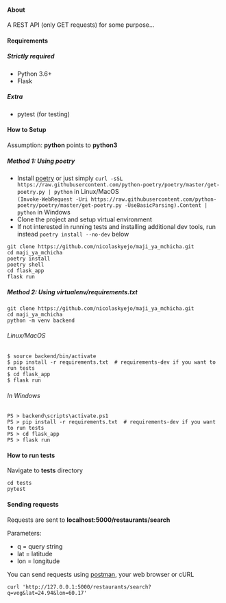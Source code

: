 #### About
A REST API (only GET requests) for some purpose...

#### Requirements
##### Strictly required
* Python 3.6+
* Flask

##### Extra
* pytest (for testing)

#### How to Setup
Assumption: **python** points to **python3**

##### Method 1: Using poetry
* Install [poetry](https://python-poetry.org/docs/)
or just simply ``curl -sSL https://raw.githubusercontent.com/python-poetry/poetry/master/get-poetry.py | python`` in  Linux/MacOS\
``(Invoke-WebRequest -Uri https://raw.githubusercontent.com/python-poetry/poetry/master/get-poetry.py -UseBasicParsing).Content | python`` in Windows
* Clone the project and setup virtual environment
* If not interested in running tests and installing additional dev tools, run instead ``poetry install --no-dev`` below
```
git clone https://github.com/nicolaskyejo/maji_ya_mchicha.git
cd maji_ya_mchicha
poetry install
poetry shell
cd flask_app
flask run
```


##### Method 2: Using virtualenv/requirements.txt

```
git clone https://github.com/nicolaskyejo/maji_ya_mchicha.git
cd maji_ya_mchicha
python -m venv backend
```

###### Linux/MacOS
```
$ source backend/bin/activate
$ pip install -r requirements.txt  # requirements-dev if you want to run tests
$ cd flask_app
$ flask run
```

###### In Windows
```
PS > backend\scripts\activate.ps1
PS > pip install -r requirements.txt  # requirements-dev if you want to run tests
PS > cd flask_app
PS > flask run
```

#### How to run tests
Navigate to **tests** directory
```
cd tests
pytest
```

#### Sending requests
Requests are sent to **localhost:5000/restaurants/search**

Parameters:
* q = query string
* lat = latitude
* lon = longitude

You can send requests using [postman](https://www.getpostman.com/), your web browser or cURL

```
curl 'http://127.0.0.1:5000/restaurants/search?q=veg&lat=24.94&lon=60.17'
```

